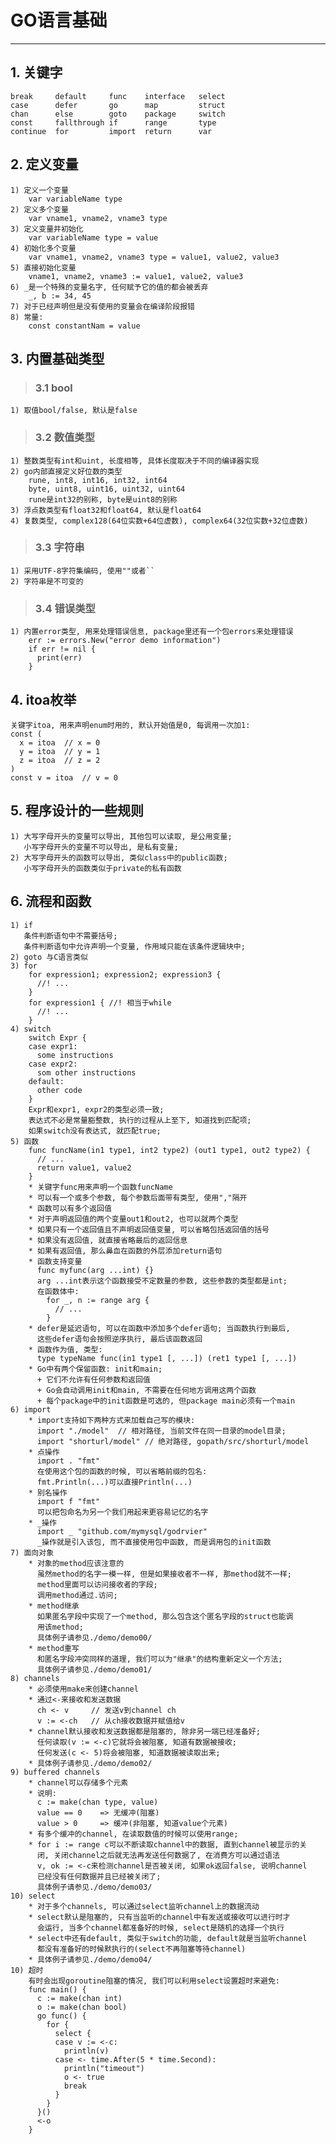 # **GO语言基础** #
***

## **1. 关键字** ##
    break     default     func    interface   select
    case      defer       go      map         struct 
    chan      else        goto    package     switch
    const     fallthrough if      range       type
    continue  for         import  return      var



## **2. 定义变量** ##
    1) 定义一个变量
        var variableName type 
    2) 定义多个变量
        var vname1, vname2, vname3 type
    3) 定义变量并初始化
        var variableName type = value 
    4) 初始化多个变量
        var vname1, vname2, vname3 type = value1, value2, value3
    5) 直接初始化变量
        vname1, vname2, vname3 := value1, value2, value3 
    6) _是一个特殊的变量名字, 任何赋予它的值的都会被丢弃
        _, b := 34, 45
    7) 对于已经声明但是没有使用的变量会在编译阶段报错
    8) 常量:
        const constantNam = value 




## **3. 内置基础类型** ##
> ### **3.1 bool** ###
    1) 取值bool/false, 默认是false 
> ### **3.2 数值类型** ###
    1) 整数类型有int和uint, 长度相等, 具体长度取决于不同的编译器实现 
    2) go内部直接定义好位数的类型
        rune, int8, int16, int32, int64 
        byte, uint8, uint16, uint32, uint64 
        rune是int32的别称, byte是uint8的别称
    3) 浮点数类型有float32和float64, 默认是float64
    4) 复数类型, complex128(64位实数+64位虚数), complex64(32位实数+32位虚数)
> ### **3.3 字符串** ###
    1) 采用UTF-8字符集编码, 使用""或者``
    2) 字符串是不可变的
> ### **3.4 错误类型** ###
    1) 内置error类型, 用来处理错误信息, package里还有一个包errors来处理错误
        err := errors.New("error demo information")
        if err != nil {
          print(err)
        }



## **4. itoa枚举** ##
    关键字itoa, 用来声明enum时用的, 默认开始值是0, 每调用一次加1:
    const (
      x = itoa  // x = 0
      y = itoa  // y = 1
      z = itoa  // z = 2
    ) 
    const v = itoa  // v = 0


## **5. 程序设计的一些规则** ##
    1) 大写字母开头的变量可以导出, 其他包可以读取, 是公用变量; 
       小写字母开头的变量不可以导出, 是私有变量;
    2) 大写字母开头的函数可以导出, 类似class中的public函数; 
       小写字母开头的函数类似于private的私有函数



## **6. 流程和函数** ##
    1) if
       条件判断语句中不需要括号;
       条件判断语句中允许声明一个变量, 作用域只能在该条件逻辑块中;
    2) goto 与C语言类似 
    3) for 
        for expression1; expression2; expression3 {
          //! ... 
        }
        for expression1 { //! 相当于while 
          //! ...
        }
    4) switch 
        switch Expr {
        case expr1:
          some instructions
        case expr2:
          som other instructions 
        default:
          other code
        }
        Expr和expr1, expr2的类型必须一致;
        表达式不必是常量豁整数, 执行的过程从上至下, 知道找到匹配项;
        如果switch没有表达式, 就匹配true;
    5) 函数
        func funcName(in1 type1, int2 type2) (out1 type1, out2 type2) {
          // ...
          return value1, value2
        }
        * 关键字func用来声明一个函数funcName
        * 可以有一个或多个参数, 每个参数后面带有类型, 使用","隔开
        * 函数可以有多个返回值
        * 对于声明返回值的两个变量out1和out2, 也可以就两个类型
        * 如果只有一个返回值且不声明返回值变量, 可以省略包括返回值的括号
        * 如果没有返回值, 就直接省略最后的返回信息
        * 如果有返回值, 那么鼻血在函数的外层添加return语句
        * 函数支持变量
          func myfunc(arg ...int) {}
          arg ...int表示这个函数接受不定数量的参数, 这些参数的类型都是int;
          在函数体中:
            for _, n := range arg {
              // ...
            }
        * defer是延迟语句, 可以在函数中添加多个defer语句; 当函数执行到最后,
          这些defer语句会按照逆序执行, 最后该函数返回
        * 函数作为值, 类型:
          type typeName func(in1 type1 [, ...]) (ret1 type1 [, ...])
        * Go中有两个保留函数: init和main; 
          + 它们不允许有任何参数和返回值
          + Go会自动调用init和main, 不需要在任何地方调用这两个函数
          + 每个package中的init函数是可选的, 但package main必须有一个main 
    6) import
        * import支持如下两种方式来加载自己写的模块:
          import "./model"  // 相对路径, 当前文件在同一目录的model目录;
          import "shorturl/model" // 绝对路径, gopath/src/shorturl/model
        * 点操作
          import . "fmt"
          在使用这个包的函数的时候, 可以省略前缀的包名:
          fmt.Println(...)可以直接Println(...)
        * 别名操作
          import f "fmt"
          可以把包命名为另一个我们用起来更容易记忆的名字
        * _操作
          import _ "github.com/mymysql/godrvier"
          _操作就是引入该包, 而不直接使用包中函数, 而是调用包的init函数 
    7) 面向对象
        * 对象的method应该注意的
          虽然method的名字一模一样, 但是如果接收者不一样, 那method就不一样;
          method里面可以访问接收者的字段;
          调用method通过.访问;
        * method继承
          如果匿名字段中实现了一个method, 那么包含这个匿名字段的struct也能调
          用该method;
          具体例子请参见./demo/demo00/
        * method重写
          和匿名字段冲突同样的道理, 我们可以为"继承"的结构重新定义一个方法;
          具体例子请参见./demo/demo01/
    8) channels
        * 必须使用make来创建channel
        * 通过<-来接收和发送数据
          ch <- v     // 发送v到channel ch 
          v := <-ch   // 从ch接收数据并赋值给v 
        * channel默认接收和发送数据都是阻塞的, 除非另一端已经准备好;
          任何读取(v := <-c)它就将会被阻塞, 知道有数据被接收; 
          任何发送(c <- 5)将会被阻塞, 知道数据被读取出来;
        * 具体例子请参见./demo/demo02/
    9) buffered channels
        * channel可以存储多个元素
        * 说明:
          c := make(chan type, value)
          value == 0    => 无缓冲(阻塞)
          value > 0     => 缓冲(非阻塞, 知道value个元素)
        * 有多个缓冲的channel, 在读取数值的时候可以使用range;
        * for i := range c可以不断读取channel中的数据, 直到channel被显示的关
          闭, 关闭channel之后就无法再发送任何数据了, 在消费方可以通过语法
          v, ok := <-c来检测channel是否被关闭, 如果ok返回false, 说明channel 
          已经没有任何数据并且已经被关闭了;
          具体例子请参见./demo/demo03/
    10) select
        * 对于多个channels, 可以通过select监听channel上的数据流动
        * select默认是阻塞的, 只有当监听的channel中有发送或接收可以进行时才
          会运行, 当多个channel都准备好的时候, select是随机的选择一个执行
        * select中还有default, 类似于switch的功能, default就是当监听channel
          都没有准备好的时候默执行的(select不再阻塞等待channel)
        * 具体例子请参见./demo/demo04/
    10) 超时
        有时会出现goroutine阻塞的情况, 我们可以利用select设置超时来避免:
        func main() {
          c := make(chan int)
          o := make(chan bool)
          go func() {
            for {
              select {
              case v := <-c:
                println(v)
              case <- time.After(5 * time.Second):
                println("timeout")
                o <- true
                break
              }
            }
          }()
          <-o
        }
